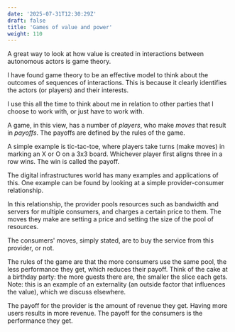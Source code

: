```yaml
---
date: '2025-07-31T12:30:29Z'
draft: false
title: 'Games of value and power'
weight: 110
---
```


A great way to look at how value is created in interactions between autonomous actors is game theory.

I have found game theory to be an effective model to think about the outcomes of sequences of interactions.
This is because it clearly identifies the actors (or players) and their interests.

I use this all the time to think about me in relation to other parties that I choose to work with, or just have to work with.

A game, in this view, has a number of *players*, who make *moves* that result in *payoffs*. The payoffs are defined by the rules of the game.

A simple example is tic-tac-toe, where players take turns (make moves) in marking an X or O on a 3x3 board.
Whichever player first aligns three in a row wins.
The win is called the payoff.

The digital infrastructures world has many examples and applications of this.
One example can be found by looking at a simple provider-consumer relationship.

In this relationship, the provider pools resources such as bandwidth and servers for multiple consumers, and charges a certain price to them.
The moves they make are setting a price and setting the size of the pool of resources.

The consumers' moves, simply stated, are to buy the service from this provider, or not.

The rules of the game are that the more consumers use the same pool, the less performance they get, which reduces their payoff.
Think of the cake at a birthday party: the more guests there are, the smaller the slice each gets.
Note: this is an example of an externality (an outside factor that influences the value), which we discuss elsewhere.

The payoff for the provider is the amount of revenue they get.
Having more users results in more revenue.
The payoff for the consumers is the performance they get.
